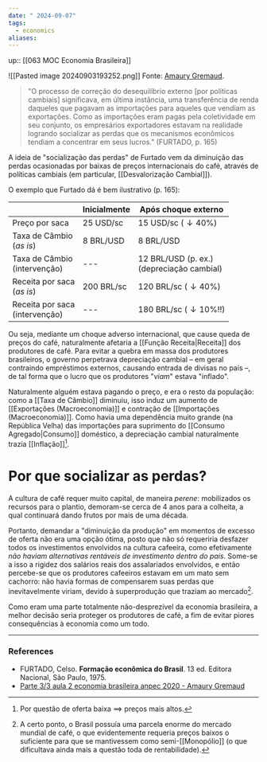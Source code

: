 ```yaml
---
date: " 2024-09-07"
tags:
  - economics
aliases:
---
```


up:: [[063 MOC Economia Brasileira]]

![[Pasted image 20240903193252.png]]
Fonte: [Amaury Gremaud](https://youtu.be/Gi23XlpldCk?list=PLjS6FkCID3JVWybnF3Bo4Nq7ssZi54G8u&t=1711).

> "O processo de correção do desequilíbrio externo [por políticas cambiais] significava, em última instância, uma transferência de renda daqueles que pagavam as importações para aqueles que vendiam as exportações. Como as importações eram pagas pela coletividade em seu conjunto, os empresários exportadores estavam na realidade logrando socializar as perdas que os mecanismos econômicos tendiam a concentrar em seus lucros." (FURTADO, p. 165)

A ideia de "socialização das perdas" de Furtado vem da diminuição das perdas ocasionadas por baixas de preços internacionais do café, através de políticas cambiais (em particular, [[Desvalorização Cambial]]).

O exemplo que Furtado dá é bem ilustrativo (p. 165):

|                                       | Inicialmente | Após choque externo                              |
| ------------------------------------- | ------------ | ------------------------------------------------ |
| Preço por saca                        | 25 USD/sc    | 15 USD/sc ($\downarrow 40\%$)                    |
| Taxa de Câmbio<br>(*as is*)<br>       | 8 BRL/USD    | 8 BRL/USD                                        |
| Taxa de Câmbio<br>(intervenção)<br>   | ---          | 12 BRL/USD (p. ex.)<br>(depreciação cambial)<br> |
| Receita por saca<br>(*as is*)<br>     | 200 BRL/sc   | 120 BRL/sc ($\downarrow 40\%$)                   |
| Receita por saca<br>(intervenção)<br> | ---          | 180 BRL/sc ($\downarrow 10\%!!$)                 |

Ou seja, mediante um choque adverso internacional, que cause queda de preços do café, naturalmente afetaria a [[Função Receita|Receita]] dos produtores de café. Para evitar a quebra em massa dos produtores brasileiros, o governo perpetrava depreciação cambial – em geral contraindo empréstimos externos, causando entrada de divisas no país –, de tal forma que o lucro que os produtores "*viam*" estava "inflado". 

Naturalmente alguém estava pagando o preço, e era o resto da população: como a [[Taxa de Câmbio]] diminuiu, isso induz um aumento de [[Exportações (Macroeconomia)]] e contração de [[Importações (Macroeconomia)]]. Como havia uma dependência muito grande (na República Velha) das importações para suprimento do [[Consumo Agregado|Consumo]] doméstico, a depreciação cambial naturalmente trazia [[Inflação]][^1].

# Por que socializar as perdas?
A cultura de café requer muito capital, de maneira *perene*: mobilizados os recursos para o plantio, demoram-se cerca de $4$ anos para a colheita, a qual continuará dando frutos por mais de uma década.

Portanto, demandar a "diminuição da produção" em momentos de excesso de oferta não era uma opção ótima, posto que não só requeriria desfazer todos os investimentos envolvidos na cultura cafeeira, como efetivamente *não haviam alternativas rentáveis de investimento dentro do país*. Some-se a isso a rigidez dos salários reais dos assalariados envolvidos, e então percebe-se que os produtores cafeeiros estavam em um mato sem cachorro: não havia formas de compensarem suas perdas que inevitavelmente viriam, devido à superprodução que traziam ao mercado[^2].

Como eram uma parte totalmente não-desprezível da economia brasileira, a melhor decisão seria proteger os produtores de café, a fim de evitar piores consequências à economia como um todo. 

---
### References
- FURTADO, Celso. **Formação econômica do Brasil**. 13 ed. Editora Nacional, São Paulo, 1975.
- [Parte 3/3 aula 2 economia brasileira anpec 2020 - Amaury Gremaud](https://youtu.be/Gi23XlpldCk?list=PLjS6FkCID3JVWybnF3Bo4Nq7ssZi54G8u&t=1711)

[^1]: Por questão de oferta baixa $\implies$ preços mais altos.
[^2]: A certo ponto, o Brasil possuía uma parcela enorme do mercado mundial de café, o que evidentemente requeria preços baixos o suficiente para que se mantivessem como semi-[[Monopólio]] (o que dificultava ainda mais a questão toda de rentabilidade).
